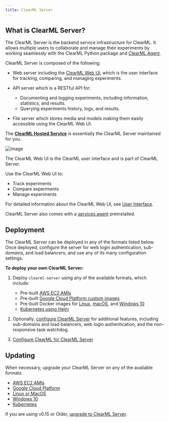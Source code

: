 ```yaml
---
title: ClearML Server
---
```


## What is ClearML Server? 
The ClearML Server is the backend service infrastructure for ClearML. It allows multiple users to collaborate and 
manage their experiments by working seamlessly with the ClearML Python package and [ClearML Agent](../clearml_agent.md). 

ClearML Server is composed of the following:
* Web server including the [ClearML Web UI](../webapp/webapp_overview.md), which is the user interface for tracking, comparing, and managing experiments.
* API server which is a RESTful API for:

    * Documenting and logging experiments, including information, statistics, and results.
    * Querying experiments history, logs, and results.

* File server which stores media and models making them easily accessible using the ClearML Web UI.

The [**ClearML Hosted Service**](https://app.clear.ml) is essentially the ClearML Server maintained for you.

![image](../img/ClearML_Server_Diagram.png)

The ClearML Web UI is the ClearML user interface and is part of ClearML Server.

Use the ClearML Web UI to:

* Track experiments
* Compare experiments
* Manage experiments

For detailed information about the ClearML Web UI, see [User Interface](../webapp/webapp_overview.md).

ClearML Server also comes with a [services agent](../clearml_agent.md#services-mode) preinstalled.

## Deployment

The ClearML Server can be deployed in any of the formats listed below. Once deployed, configure the server for web login 
authentication, sub-domains, and load balancers, and use any of its many configuration settings.

**To deploy your own ClearML Server:**

1. Deploy ``clearml-server`` using any of the available formats, which include:

    * Pre-built [AWS EC2 AMIs](clearml_server_aws_ec2_ami.md)
    * Pre-built [Google Cloud Platform custom images](clearml_server_gcp.md)
    * Pre-built Docker images for [Linux](clearml_server_linux_mac.md), [macOS](clearml_server_linux_mac.md), and 
      [Windows 10](clearml_server_win.md)
    * [Kubernetes using Helm](clearml_server_kubernetes_helm.md)

1. Optionally, [configure ClearML Server](clearml_server_config.md) for additional features, including sub-domains and load balancers, 
   web login authentication, and the non-responsive task watchdog.

1. [Configure ClearML for ClearML Server](clearml_config_for_clearml_server.md)

## Updating

When necessary, upgrade your ClearML Server on any of the available formats:
* [AWS EC2 AMIs](upgrade_server_aws_ec2_ami.md)
* [Google Cloud Platform](upgrade_server_gcp.md)
* [Linux or MacOS](upgrade_server_linux_mac.md)
* [Windows 10](upgrade_server_win.md)
* [Kubernetes](upgrade_server_kubernetes_helm.md)

If you are using v0.15 or Older, [upgrade to ClearML Server](clearml_server_es7_migration.md).